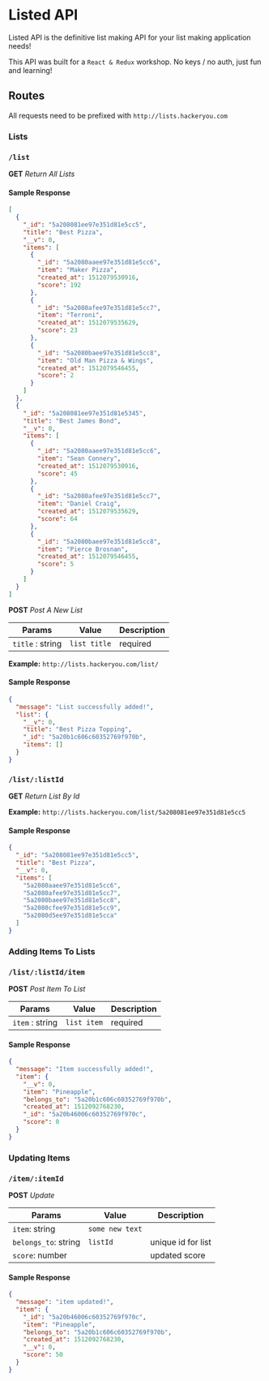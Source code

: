 # Listed API

Listed API is the definitive list making API for your list making application needs!

This API was built for a `React & Redux` workshop. No keys / no auth, just fun and learning!

## Routes

All requests need to be prefixed with `http://lists.hackeryou.com`

### Lists

### `/list`

<strong>GET</strong> _Return All Lists_

#### Sample Response

```json
[
  {
    "_id": "5a208081ee97e351d81e5cc5",
    "title": "Best Pizza",
    "__v": 0,
    "items": [
      {
        "_id": "5a2080aaee97e351d81e5cc6",
        "item": "Maker Pizza",
        "created_at": 1512079530916,
        "score": 192
      },
      {
        "_id": "5a2080afee97e351d81e5cc7",
        "item": "Terroni",
        "created_at": 1512079535629,
        "score": 23
      },
      {
        "_id": "5a2080baee97e351d81e5cc8",
        "item": "Old Man Pizza & Wings",
        "created_at": 1512079546455,
        "score": 2
      }
    ]
  },
  {
    "_id": "5a208081ee97e351d81e5345",
    "title": "Best James Bond",
    "__v": 0,
    "items": [
      {
        "_id": "5a2080aaee97e351d81e5cc6",
        "item": "Sean Connery",
        "created_at": 1512079530916,
        "score": 45
      },
      {
        "_id": "5a2080afee97e351d81e5cc7",
        "item": "Daniel Craig",
        "created_at": 1512079535629,
        "score": 64
      },
      {
        "_id": "5a2080baee97e351d81e5cc8",
        "item": "Pierce Brosnan",
        "created_at": 1512079546455,
        "score": 5
      }
    ]
  }
]
```

<strong>POST</strong> _Post A New List_

| Params           | Value        | Description |
| ---------------- | ------------ | ----------- |
| `title` : string | `list title` | required    |

**Example:** `http://lists.hackeryou.com/list/`

#### Sample Response

```json
{
  "message": "List successfully added!",
  "list": {
    "__v": 0,
    "title": "Best Pizza Topping",
    "_id": "5a20b1c606c60352769f970b",
    "items": []
  }
}
```

### `/list/:listId`

<strong>GET</strong> _Return List By Id_

**Example:** `http://lists.hackeryou.com/list/5a208081ee97e351d81e5cc5`

#### Sample Response

```json
{
  "_id": "5a208081ee97e351d81e5cc5",
  "title": "Best Pizza",
  "__v": 0,
  "items": [
    "5a2080aaee97e351d81e5cc6",
    "5a2080afee97e351d81e5cc7",
    "5a2080baee97e351d81e5cc8",
    "5a2080cfee97e351d81e5cc9",
    "5a2080d5ee97e351d81e5cca"
  ]
}
```

### Adding Items To Lists

### `/list/:listId/item`

<strong>POST</strong> _Post Item To List_

| Params          | Value       | Description |
| --------------- | ----------- | ----------- |
| `item` : string | `list item` | required    |

#### Sample Response

```json
{
  "message": "Item successfully added!",
  "item": {
    "__v": 0,
    "item": "Pineapple",
    "belongs_to": "5a20b1c606c60352769f970b",
    "created_at": 1512092768230,
    "_id": "5a20b46006c60352769f970c",
    "score": 0
  }
}
```

### Updating Items

### `/item/:itemId`

<strong>POST</strong> _Update_

| Params               | Value           | Description        |
| -------------------- | --------------- | ------------------ |
| `item`: string       | `some new text` |
| `belongs_to`: string | `listId`        | unique id for list |
| `score`: number      |                 | updated score      |

#### Sample Response

```json
{
  "message": "item updated!",
  "item": {
    "_id": "5a20b46006c60352769f970c",
    "item": "Pineapple",
    "belongs_to": "5a20b1c606c60352769f970b",
    "created_at": 1512092768230,
    "__v": 0,
    "score": 50
  }
}
```
